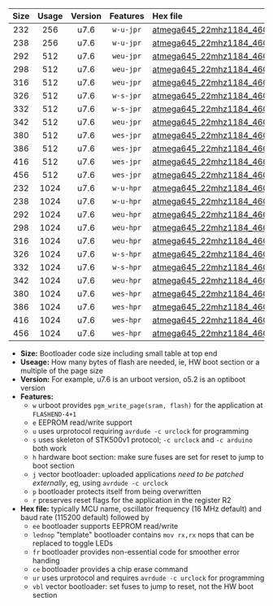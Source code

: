 |Size|Usage|Version|Features|Hex file|
|:-:|:-:|:-:|:-:|:--|
|232|256|u7.6|`w-u-jpr`|[atmega645_22mhz1184_460800bps_ur_vbl.hex](https://raw.githubusercontent.com/stefanrueger/urboot/main/bootloaders/atmega645/fcpu_22mhz1184/460800_bps/atmega645_22mhz1184_460800bps_ur_vbl.hex)|
|238|256|u7.6|`w-u-jpr`|[atmega645_22mhz1184_460800bps_lednop_ur_vbl.hex](https://raw.githubusercontent.com/stefanrueger/urboot/main/bootloaders/atmega645/fcpu_22mhz1184/460800_bps/atmega645_22mhz1184_460800bps_lednop_ur_vbl.hex)|
|292|512|u7.6|`weu-jpr`|[atmega645_22mhz1184_460800bps_ee_ur_vbl.hex](https://raw.githubusercontent.com/stefanrueger/urboot/main/bootloaders/atmega645/fcpu_22mhz1184/460800_bps/atmega645_22mhz1184_460800bps_ee_ur_vbl.hex)|
|298|512|u7.6|`weu-jpr`|[atmega645_22mhz1184_460800bps_ee_lednop_ur_vbl.hex](https://raw.githubusercontent.com/stefanrueger/urboot/main/bootloaders/atmega645/fcpu_22mhz1184/460800_bps/atmega645_22mhz1184_460800bps_ee_lednop_ur_vbl.hex)|
|316|512|u7.6|`weu-jpr`|[atmega645_22mhz1184_460800bps_ee_lednop_fr_ur_vbl.hex](https://raw.githubusercontent.com/stefanrueger/urboot/main/bootloaders/atmega645/fcpu_22mhz1184/460800_bps/atmega645_22mhz1184_460800bps_ee_lednop_fr_ur_vbl.hex)|
|326|512|u7.6|`w-s-jpr`|[atmega645_22mhz1184_460800bps_vbl.hex](https://raw.githubusercontent.com/stefanrueger/urboot/main/bootloaders/atmega645/fcpu_22mhz1184/460800_bps/atmega645_22mhz1184_460800bps_vbl.hex)|
|332|512|u7.6|`w-s-jpr`|[atmega645_22mhz1184_460800bps_lednop_vbl.hex](https://raw.githubusercontent.com/stefanrueger/urboot/main/bootloaders/atmega645/fcpu_22mhz1184/460800_bps/atmega645_22mhz1184_460800bps_lednop_vbl.hex)|
|342|512|u7.6|`weu-jpr`|[atmega645_22mhz1184_460800bps_ee_lednop_fr_ce_ur_vbl.hex](https://raw.githubusercontent.com/stefanrueger/urboot/main/bootloaders/atmega645/fcpu_22mhz1184/460800_bps/atmega645_22mhz1184_460800bps_ee_lednop_fr_ce_ur_vbl.hex)|
|380|512|u7.6|`wes-jpr`|[atmega645_22mhz1184_460800bps_ee_vbl.hex](https://raw.githubusercontent.com/stefanrueger/urboot/main/bootloaders/atmega645/fcpu_22mhz1184/460800_bps/atmega645_22mhz1184_460800bps_ee_vbl.hex)|
|386|512|u7.6|`wes-jpr`|[atmega645_22mhz1184_460800bps_ee_lednop_vbl.hex](https://raw.githubusercontent.com/stefanrueger/urboot/main/bootloaders/atmega645/fcpu_22mhz1184/460800_bps/atmega645_22mhz1184_460800bps_ee_lednop_vbl.hex)|
|416|512|u7.6|`wes-jpr`|[atmega645_22mhz1184_460800bps_ee_lednop_fr_vbl.hex](https://raw.githubusercontent.com/stefanrueger/urboot/main/bootloaders/atmega645/fcpu_22mhz1184/460800_bps/atmega645_22mhz1184_460800bps_ee_lednop_fr_vbl.hex)|
|456|512|u7.6|`wes-jpr`|[atmega645_22mhz1184_460800bps_ee_lednop_fr_ce_vbl.hex](https://raw.githubusercontent.com/stefanrueger/urboot/main/bootloaders/atmega645/fcpu_22mhz1184/460800_bps/atmega645_22mhz1184_460800bps_ee_lednop_fr_ce_vbl.hex)|
|232|1024|u7.6|`w-u-hpr`|[atmega645_22mhz1184_460800bps_ur.hex](https://raw.githubusercontent.com/stefanrueger/urboot/main/bootloaders/atmega645/fcpu_22mhz1184/460800_bps/atmega645_22mhz1184_460800bps_ur.hex)|
|238|1024|u7.6|`w-u-hpr`|[atmega645_22mhz1184_460800bps_lednop_ur.hex](https://raw.githubusercontent.com/stefanrueger/urboot/main/bootloaders/atmega645/fcpu_22mhz1184/460800_bps/atmega645_22mhz1184_460800bps_lednop_ur.hex)|
|292|1024|u7.6|`weu-hpr`|[atmega645_22mhz1184_460800bps_ee_ur.hex](https://raw.githubusercontent.com/stefanrueger/urboot/main/bootloaders/atmega645/fcpu_22mhz1184/460800_bps/atmega645_22mhz1184_460800bps_ee_ur.hex)|
|298|1024|u7.6|`weu-hpr`|[atmega645_22mhz1184_460800bps_ee_lednop_ur.hex](https://raw.githubusercontent.com/stefanrueger/urboot/main/bootloaders/atmega645/fcpu_22mhz1184/460800_bps/atmega645_22mhz1184_460800bps_ee_lednop_ur.hex)|
|316|1024|u7.6|`weu-hpr`|[atmega645_22mhz1184_460800bps_ee_lednop_fr_ur.hex](https://raw.githubusercontent.com/stefanrueger/urboot/main/bootloaders/atmega645/fcpu_22mhz1184/460800_bps/atmega645_22mhz1184_460800bps_ee_lednop_fr_ur.hex)|
|326|1024|u7.6|`w-s-hpr`|[atmega645_22mhz1184_460800bps.hex](https://raw.githubusercontent.com/stefanrueger/urboot/main/bootloaders/atmega645/fcpu_22mhz1184/460800_bps/atmega645_22mhz1184_460800bps.hex)|
|332|1024|u7.6|`w-s-hpr`|[atmega645_22mhz1184_460800bps_lednop.hex](https://raw.githubusercontent.com/stefanrueger/urboot/main/bootloaders/atmega645/fcpu_22mhz1184/460800_bps/atmega645_22mhz1184_460800bps_lednop.hex)|
|342|1024|u7.6|`weu-hpr`|[atmega645_22mhz1184_460800bps_ee_lednop_fr_ce_ur.hex](https://raw.githubusercontent.com/stefanrueger/urboot/main/bootloaders/atmega645/fcpu_22mhz1184/460800_bps/atmega645_22mhz1184_460800bps_ee_lednop_fr_ce_ur.hex)|
|380|1024|u7.6|`wes-hpr`|[atmega645_22mhz1184_460800bps_ee.hex](https://raw.githubusercontent.com/stefanrueger/urboot/main/bootloaders/atmega645/fcpu_22mhz1184/460800_bps/atmega645_22mhz1184_460800bps_ee.hex)|
|386|1024|u7.6|`wes-hpr`|[atmega645_22mhz1184_460800bps_ee_lednop.hex](https://raw.githubusercontent.com/stefanrueger/urboot/main/bootloaders/atmega645/fcpu_22mhz1184/460800_bps/atmega645_22mhz1184_460800bps_ee_lednop.hex)|
|416|1024|u7.6|`wes-hpr`|[atmega645_22mhz1184_460800bps_ee_lednop_fr.hex](https://raw.githubusercontent.com/stefanrueger/urboot/main/bootloaders/atmega645/fcpu_22mhz1184/460800_bps/atmega645_22mhz1184_460800bps_ee_lednop_fr.hex)|
|456|1024|u7.6|`wes-hpr`|[atmega645_22mhz1184_460800bps_ee_lednop_fr_ce.hex](https://raw.githubusercontent.com/stefanrueger/urboot/main/bootloaders/atmega645/fcpu_22mhz1184/460800_bps/atmega645_22mhz1184_460800bps_ee_lednop_fr_ce.hex)|

- **Size:** Bootloader code size including small table at top end
- **Useage:** How many bytes of flash are needed, ie, HW boot section or a multiple of the page size
- **Version:** For example, u7.6 is an urboot version, o5.2 is an optiboot version
- **Features:**
  + `w` urboot provides `pgm_write_page(sram, flash)` for the application at `FLASHEND-4+1`
  + `e` EEPROM read/write support
  + `u` uses urprotocol requiring `avrdude -c urclock` for programming
  + `s` uses skeleton of STK500v1 protocol; `-c urclock` and `-c arduino` both work
  + `h` hardware boot section: make sure fuses are set for reset to jump to boot section
  + `j` vector bootloader: uploaded applications *need to be patched externally*, eg, using `avrdude -c urclock`
  + `p` bootloader protects itself from being overwritten
  + `r` preserves reset flags for the application in the register R2
- **Hex file:** typically MCU name, oscillator frequency (16 MHz default) and baud rate (115200 default) followed by
  + `ee` bootloader supports EEPROM read/write
  + `lednop` "template" bootloader contains `mov rx,rx` nops that can be replaced to toggle LEDs
  + `fr` bootloader provides non-essential code for smoother error handing
  + `ce` bootloader provides a chip erase command
  + `ur` uses urprotocol and requires `avrdude -c urclock` for programming
  + `vbl` vector bootloader: set fuses to jump to reset, not the HW boot section

